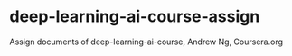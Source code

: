 # deep-learning-ai-course-assign
Assign documents of deep-learning-ai-course, Andrew Ng,  Coursera.org
